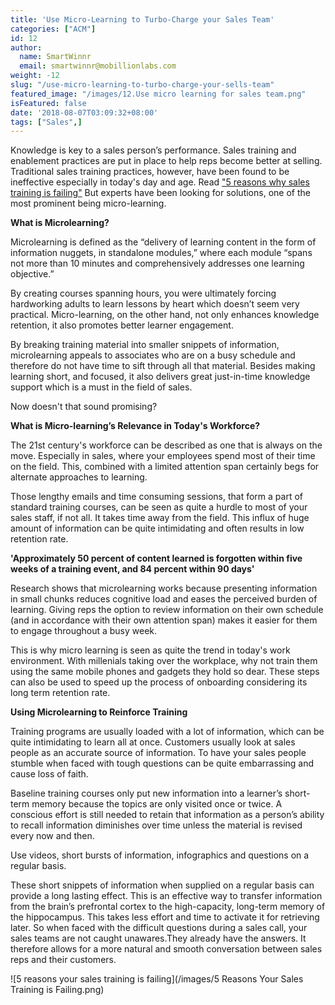 ```yaml
---
title: 'Use Micro-Learning to Turbo-Charge your Sales Team'
categories: ["ACM"]
id: 12
author:
  name: SmartWinnr
  email: smartwinnr@mobillionlabs.com
weight: -12
slug: "/use-micro-learning-to-turbo-charge-your-sells-team"
featured_image: "/images/12.Use micro learning for sales team.png"
isFeatured: false
date: '2018-08-07T03:09:32+08:00'
tags: ["Sales",]
---
```



Knowledge is key to a sales person’s performance. Sales training and enablement practices are put in place to help reps become better at selling. Traditional sales training practices, however, have been found to be ineffective especially in today's day and age. Read ["5 reasons why sales training is failing"](https://smartwinnr.com/post/5-reasons-your-sales-training-is-failing/) But experts have been looking for solutions, one of the most prominent being micro-learning.

**What is Microlearning?**

Microlearning is defined as the “delivery of learning content in the form of information nuggets, in standalone modules,” where each module “spans not more than 10 minutes and comprehensively addresses one learning objective.”

By  creating courses spanning hours, you were ultimately forcing hardworking adults to learn lessons by heart which doesn’t seem very practical. Micro-learning, on the other hand, not only enhances knowledge retention, it also promotes better learner engagement.

By breaking training material into smaller snippets of information, microlearning appeals to associates who are on a busy schedule and therefore do not have time to sift through all that material. Besides making learning short, and focused, it also delivers great just-in-time knowledge support which is a must in the field of sales.

Now doesn't that sound promising?

**What is Micro-learning’s Relevance in Today's Workforce?**

The 21st century's workforce can be described as one that is always on the move. Especially in sales, where your employees spend most of their time on the field. This, combined with a limited attention span certainly begs for alternate approaches to learning.

Those lengthy emails and time consuming sessions, that form a part of standard training courses, can be seen as quite a hurdle to most of your sales staff, if not all. It takes time away from the field. This influx of huge amount of information can be quite intimidating and often results in low retention rate.

**'Approximately 50 percent of content learned is forgotten within five weeks of a training event, and 84 percent within 90 days'**

Research shows that microlearning works because presenting information in small chunks reduces cognitive load and eases the perceived burden of learning. Giving reps the option to review information on their own schedule (and in accordance with their own attention span) makes it easier for them to engage throughout a busy week.

This is why micro learning is seen as quite the trend in today's work environment. With millenials taking over the workplace, why not train them using the same mobile phones and gadgets they hold so dear. These steps can also be used to speed up the process of onboarding considering its long term retention rate.

**Using Microlearning to Reinforce Training**

Training programs are usually loaded with a lot of information, which can be quite intimidating to learn all at once. Customers usually look at sales people as an accurate source of information. To have your sales people stumble when faced with tough questions can be quite embarrassing and cause loss of faith.

Baseline training courses only put new information into a learner’s short-term memory because the topics are only visited once or twice. A conscious effort is still needed to retain that information as a person’s ability to recall information diminishes over time unless the material is revised every now and then.

Use videos, short bursts of information, infographics and questions on a regular basis.

These short snippets of information when supplied on a regular basis can provide a long lasting effect. This is an effective way to transfer information from the brain’s prefrontal cortex to the high-capacity, long-term memory of the hippocampus. This takes less effort and time to activate it for retrieving later. So when faced with the difficult questions during a sales call, your sales teams are not caught unawares.They already have the answers. It therefore allows for a more natural and smooth conversation between sales reps and their customers.

![5 reasons your sales training is failing](/images/5 Reasons Your Sales Training is Failing.png)

